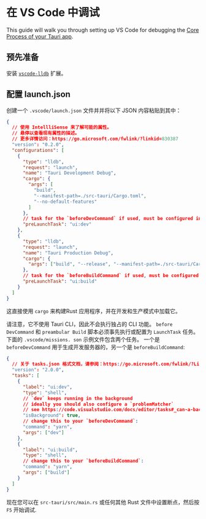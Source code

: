 # 在 VS Code 中调试

This guide will walk you through setting up VS Code for debugging the [Core Process of your Tauri app][].

## 预先准备

安装 [`vscode-lldb`][] 扩展。

## 配置 launch.json

创建一个 `.vscode/launch.json` 文件并并将以下 JSON 内容粘贴到其中：

```json title=".vscode/launch.json"
{
  // 使用 IntellliSense 来了解可能的属性。
  // 悬停以查看现有属性的描述。
  // 更多详情访问：https://go.microsoft.com/fwlink/?linkid=830387
  "version": "0.2.0",
  "configurations": [
    {
      "type": "lldb",
      "request": "launch",
      "name": "Tauri Development Debug",
      "cargo": {
        "args": [
          "build",
          "--manifest-path=./src-tauri/Cargo.toml",
          "--no-default-features"
        ]
      },
      // task for the `beforeDevCommand` if used, must be configured in `.vscode/tasks.json`
      "preLaunchTask": "ui:dev"
    },
    {
      "type": "lldb",
      "request": "launch",
      "name": "Tauri Production Debug",
      "cargo": {
        "args": ["build", "--release", "--manifest-path=./src-tauri/Cargo.toml"]
      },
      // task for the `beforeBuildCommand` if used, must be configured in `.vscode/tasks.json`
      "preLaunchTask": "ui:build"
    }
  ]
}
```

这直接使用 `cargo` 来构建Rust 应用程序，并在开发和生产模式中加载它。

请注意，它不使用 Tauri CLI，因此不会执行独占的 CLI 功能。 `before DevCommand` 和 `preambular Build` 脚本必须事先执行或配置为 `LaunchTask` 任务。 下面的 `.vscode/missions. son` 示例文件包含两个任务。 一个是 `beforeDevCommand` 用于生成开发服务器的，另一个是 `beforeBuildCommand`:

```json title=".vscode/tasks.json"
{
  // 关于 tasks.json 格式文档，请参阅：https://go.microsoft.com/fwlink/?LinkId=733558
  "version": "2.0.0",
  "tasks": [
    {
      "label": "ui:dev",
      "type": "shell",
      // `dev` keeps running in the background
      // ideally you should also configure a `problemMatcher`
      // see https://code.visualstudio.com/docs/editor/tasks#_can-a-background-task-be-used-as-a-prelaunchtask-in-launchjson
      "isBackground": true,
      // change this to your `beforeDevCommand`:
      "command": "yarn",
      "args": ["dev"]
    },
    {
      "label": "ui:build",
      "type": "shell",
      // change this to your `beforeBuildCommand`:
      "command": "yarn",
      "args": ["build"]
    }
  ]
}
```

现在您可以在 `src-tauri/src/main.rs` 或任何其他 Rust 文件中设置断点，然后按 `F5` 开始调试.

[`vscode-lldb`]: https://marketplace.visualstudio.com/items?itemName=vadimcn.vscode-lldb

[Core Process of your Tauri app]: ../../references/architecture/process-model.md#the-core-process